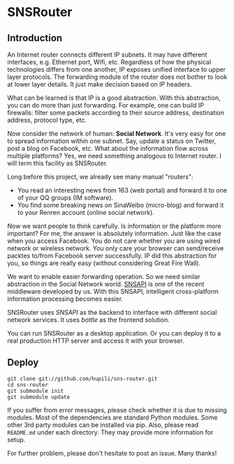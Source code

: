 SNSRouter
====

Introduction
----

An Internet router connects different IP subnets. 
It may have different interfaces, e.g. 
Ethernet port, Wifi, etc. 
Regardless of how the physical technologies
differs from one another, 
IP exposes unified interface to upper layer protocols. 
The forwarding module of the router does not 
bother to look at lower layer details. 
It just make decision based on IP headers. 

What can be learned is that IP is a good abstraction. 
With this abstraction, you can do more than just forwarding. 
For example, one can build IP firewalls:
filter some packets according to their source address, 
destination address, protocol type, etc. 

Now consider the network of human: **Social Network**. 
It's very easy for one to spread information within one subnet. 
Say, update a status on Twitter, 
post a blog on Facebook, etc. 
What about the information flow across multiple platforms? 
Yes, we need something analogous to Internet router. 
I will term this facility as SNSRouter. 

Long before this project, we already see many manual "routers":

   * You read an interesting news from 163 (web portal) and 
   forward it to one of your QQ groups (IM software). 
   * You find some breaking news on SinaWeibo (micro-blog) and
   forward it to your Renren account (online social network). 

Now we want people to think carefully. 
Is information or the platform more important? 
For me, the answer is absolutely information. 
Just like the case when you access Facebook. 
You do not care whether you are using wired network 
or wireless network. 
You only care your browser can send/receive packtes 
to/from Facebook server successfully. 
IP did this abstraction for you, so things are really easy
(without considering Great Fire Wall). 

We want to enable easier forwarding operation. 
So we need similar abstraction in the Social Network world. 
[SNSAPI](https://github.com/hupili/snsapi/) is 
one of the recent middleware developed by us. 
With this SNSAPI, intelligent cross-platform 
information processing becomes easier. 

SNSRouter uses *SNSAPI* as the backend to interface with 
different social network services. 
It uses *bottle* as the frontend solution. 

You can run SNSRouter as a desktop application. 
Or you can deploy it to a real production HTTP server 
and access it with your browser. 

Deploy
----

```
git clone git://github.com/hupili/sns-router.git
cd sns-router
git submodule init
git submodule update
```

If you suffer from error messages, please check whether it is due to missing modules. 
Most of the dependencies are standard Python modules. 
Some other 3rd party modules can be installed via pip. 
Also, please read `README.md` under each directory. 
They may provide more information for setup. 

For further problem, please don't hesitate to post an issue. 
Many thanks!